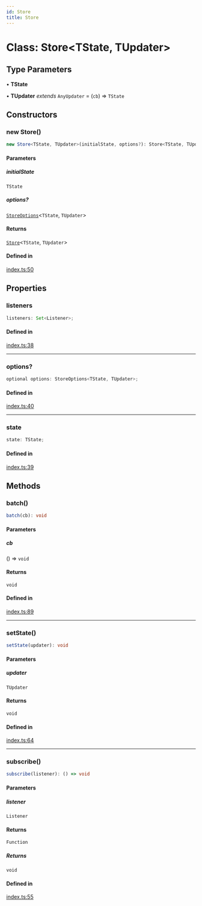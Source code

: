 ```yaml
---
id: Store
title: Store
---
```


# Class: Store\<TState, TUpdater\>

## Type Parameters

• **TState**

• **TUpdater** *extends* `AnyUpdater` = (`cb`) => `TState`

## Constructors

### new Store()

```ts
new Store<TState, TUpdater>(initialState, options?): Store<TState, TUpdater>
```

#### Parameters

##### initialState

`TState`

##### options?

[`StoreOptions`](../interfaces/storeoptions.md)\<`TState`, `TUpdater`\>

#### Returns

[`Store`](store.md)\<`TState`, `TUpdater`\>

#### Defined in

[index.ts:50](https://github.com/TanStack/store/blob/main/packages/store/src/index.ts#L50)

## Properties

### listeners

```ts
listeners: Set<Listener>;
```

#### Defined in

[index.ts:38](https://github.com/TanStack/store/blob/main/packages/store/src/index.ts#L38)

***

### options?

```ts
optional options: StoreOptions<TState, TUpdater>;
```

#### Defined in

[index.ts:40](https://github.com/TanStack/store/blob/main/packages/store/src/index.ts#L40)

***

### state

```ts
state: TState;
```

#### Defined in

[index.ts:39](https://github.com/TanStack/store/blob/main/packages/store/src/index.ts#L39)

## Methods

### batch()

```ts
batch(cb): void
```

#### Parameters

##### cb

() => `void`

#### Returns

`void`

#### Defined in

[index.ts:89](https://github.com/TanStack/store/blob/main/packages/store/src/index.ts#L89)

***

### setState()

```ts
setState(updater): void
```

#### Parameters

##### updater

`TUpdater`

#### Returns

`void`

#### Defined in

[index.ts:64](https://github.com/TanStack/store/blob/main/packages/store/src/index.ts#L64)

***

### subscribe()

```ts
subscribe(listener): () => void
```

#### Parameters

##### listener

`Listener`

#### Returns

`Function`

##### Returns

`void`

#### Defined in

[index.ts:55](https://github.com/TanStack/store/blob/main/packages/store/src/index.ts#L55)
